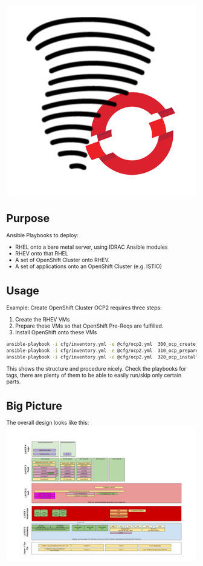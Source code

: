 ![logo](assets/logo.png)

# Purpose
Ansible Playbooks to deploy:
- RHEL onto a bare metal server, using IDRAC Ansible modules
- RHEV onto that RHEL
- A set of OpenShift Cluster onto RHEV.
- A set of applications onto an OpenShift Cluster (e.g. ISTIO)

# Usage
Example:
Create OpenShift Cluster OCP2 requires three steps:
1. Create the RHEV VMs
1. Prepare these VMs so that OpenShift Pre-Reqs are fulfilled.
1. Install OpenShift onto these VMs

```bash
ansible-playbook -i cfg/inventory.yml -e @cfg/ocp2.yml  300_ocp_create_nodes.yml
ansible-playbook -i cfg/inventory.yml -e @cfg/ocp2.yml  310_ocp_prepare_nodes.yml
ansible-playbook -i cfg/inventory.yml -e @cfg/ocp2.yml  320_ocp_install_nodes.yml
```
This shows the structure and procedure nicely. Check the playbooks for tags, there are plenty of them to be able to easily run/skip only certain parts.


# Big Picture
The overall design looks like this:
![logo](docs/StormshiftDesign.png)
